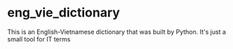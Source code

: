 # eng_vie_dictionary
This is an English-Vietnamese dictionary that was built by Python. It's just a small tool for IT terms 
